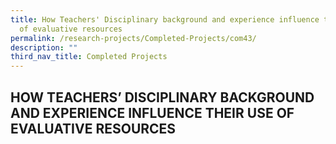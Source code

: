 ```yaml
---
title: How Teachers' Disciplinary background and experience influence their use
  of evaluative resources
permalink: /research-projects/Completed-Projects/com43/
description: ""
third_nav_title: Completed Projects
---
```

## HOW TEACHERS’ DISCIPLINARY BACKGROUND AND EXPERIENCE INFLUENCE THEIR USE OF EVALUATIVE RESOURCES

